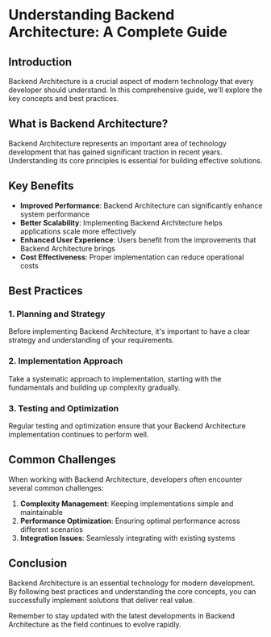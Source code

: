 # Understanding Backend Architecture: A Complete Guide

## Introduction

Backend Architecture is a crucial aspect of modern technology that every developer should understand. In this comprehensive guide, we'll explore the key concepts and best practices.

## What is Backend Architecture?

Backend Architecture represents an important area of technology development that has gained significant traction in recent years. Understanding its core principles is essential for building effective solutions.

## Key Benefits

- **Improved Performance**: Backend Architecture can significantly enhance system performance
- **Better Scalability**: Implementing Backend Architecture helps applications scale more effectively  
- **Enhanced User Experience**: Users benefit from the improvements that Backend Architecture brings
- **Cost Effectiveness**: Proper implementation can reduce operational costs

## Best Practices

### 1. Planning and Strategy

Before implementing Backend Architecture, it's important to have a clear strategy and understanding of your requirements.

### 2. Implementation Approach

Take a systematic approach to implementation, starting with the fundamentals and building up complexity gradually.

### 3. Testing and Optimization

Regular testing and optimization ensure that your Backend Architecture implementation continues to perform well.

## Common Challenges

When working with Backend Architecture, developers often encounter several common challenges:

1. **Complexity Management**: Keeping implementations simple and maintainable
2. **Performance Optimization**: Ensuring optimal performance across different scenarios
3. **Integration Issues**: Seamlessly integrating with existing systems

## Conclusion

Backend Architecture is an essential technology for modern development. By following best practices and understanding the core concepts, you can successfully implement solutions that deliver real value.

Remember to stay updated with the latest developments in Backend Architecture as the field continues to evolve rapidly.